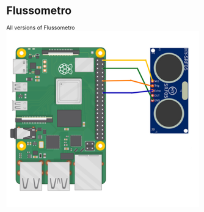 # Flussometro
All versions of Flussometro
![](https://github.com/Nuove-Tecnlologie-dell-Arte/Flussometro/blob/main/Collegamenti.png?raw=true)
